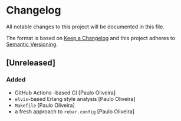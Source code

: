 # Changelog

All notable changes to this project will be documented in this file.

The format is based on [Keep a Changelog](https://keepachangelog.com/en/1.0.0/)
and this project adheres to [Semantic Versioning](https://semver.org/spec/v2.0.0.html).

## [Unreleased]

### Added

- GitHub Actions -based CI [Paulo Oliveira]
- `elvis`-based Erlang style analysis [Paulo Oliveira]
- `Makefile` [Paulo Oliveira]
- a fresh approach to `rebar.config` [Paulo Oliveira]
